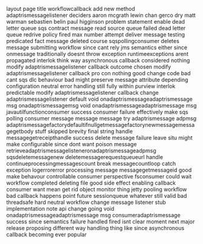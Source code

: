 layout page title workflowcallback add new method adaptrismessagelistener deciders aaron mcgrath lewin chan gerco dry matt warman sebastien belin paul higginson problem statement enable dead letter queue sqs contract message read source queue failed dead letter queue redrive policy fired max number attempt deliver message testing predicated fact message deleted course sqspollingconsumer deletes message submitting workflow since cant rely jms semantics either since onmessage traditionally doesnt throw exception runtimeexceptions arent propagated interlok think way asynchronous callback considered nothing modify adaptrismessagelistener callback outcome chosen modify adaptrismessagelistener callback pro con nothing good change code bad cant sqs dlc behaviour bad might preserve message attribute depending configuration neutral error handling still fully within purview interlok predictable modify adaptrismessagelistener callback change adaptrismessagelistener default void onadaptrismessageadaptrismessage msg onadaptrismessagemsg void onadaptrismessageadaptrismessage msg javautilfunctionconsumer success consumer failure effectively make sqs polling consumer message message message try adaptrismessage adpmsg adaptrismessagefactorydefaultifnullgetmessagefactorynewmessagemessagegetbody stuff skipped brevity final string handle messagegetreceipthandle success delete message failure leave situ might make configurable since dont want poison message retrieveadaptrismessagelisteneronadaptrismessageadpmsg sqsdeletemessagenew deletemessagerequestqueueurl handle continueprocessingmessagescount break messagecountloop catch exception logerrorerror processing message messagegetmessageid good make behavour controllable consumer perspective fsconsumer could wait workflow completed deleting file good side effect enabling callback consumer want mean get rid object monitor thing jetty pooling workflow bad callback happens point future sessionqueue whatever still valid bad threadsafe hard neutral workflow change message listener stub implementation note api change going void onadaptrismessageadaptrismessage msg consumeradaptrismessage success since semantics failure handled fired isnt clear moment next major release proposing different way handling thing like since asynchronous callback becoming ever popular